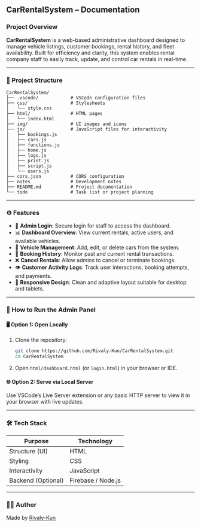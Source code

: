 ## CarRentalSystem – Documentation

### Project Overview

**CarRentalSystem** is a web-based administrative dashboard designed to manage vehicle listings, customer bookings, rental history, and fleet availability. Built for efficiency and clarity, this system enables rental company staff to easily track, update, and control car rentals in real-time.

---

### 📂 Project Structure
```
CarRentalSystem/
├── .vscode/            # VSCode configuration files
├── css/                # Stylesheets
│   └── style.css
├── html/               # HTML pages
│   └── index.html
├── img/                # UI images and icons
├── js/                 # JavaScript files for interactivity
│   ├── bookings.js
│   ├── cars.js
│   ├── functions.js
│   ├── home.js
│   ├── logs.js
│   ├── print.js
│   ├── script.js
│   └── users.js
├── cors.json           # CORS configuration
├── notes               # Development notes
├── README.md           # Project documentation
└── todo                # Task list or project planning
```
---

### ⚙️ Features

* 🔐 **Admin Login**: Secure login for staff to access the dashboard.
* 📊 **Dashboard Overview**: View current rentals, active users, and available vehicles.
* 🚗 **Vehicle Management**: Add, edit, or delete cars from the system.
* 🧾 **Booking History**: Monitor past and current rental transactions.
* ❌ **Cancel Rentals**: Allow admins to cancel or terminate bookings.
* 👁️ **Customer Activity Logs**: Track user interactions, booking attempts, and payments.
* 📱 **Responsive Design**: Clean and adaptive layout suitable for desktop and tablets.

---

### 🚀 How to Run the Admin Panel

#### 🖥 Option 1: Open Locally

1. Clone the repository:

   ```bash
   git clone https://github.com/Rivaly-Kun/CarRentalSystem.git
   cd CarRentalSystem
   ```

2. Open `html/dashboard.html` (or `login.html`) in your browser or IDE.

#### 🌐 Option 2: Serve via Local Server

Use VSCode’s Live Server extension or any basic HTTP server to view it in your browser with live updates.

---

### 🛠 Tech Stack

| Purpose            | Technology         |
| ------------------ | ------------------ |
| Structure (UI)     | HTML               |
| Styling            | CSS                |
| Interactivity      | JavaScript         |
| Backend (Optional) | Firebase / Node.js |

---

### 👨‍💻 Author

Made by [Rivaly-Kun](https://github.com/Rivaly-Kun)
